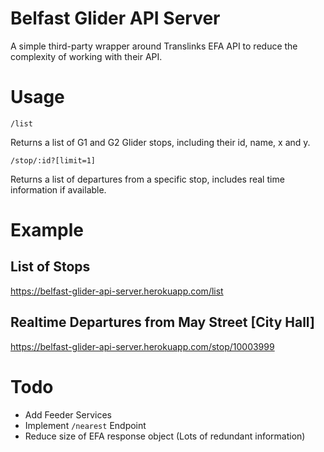 # Belfast Glider API Server

A simple third-party wrapper around Translinks EFA API to reduce the complexity of working with their API.

# Usage

```
/list
```

Returns a list of G1 and G2 Glider stops, including their id, name, x and y.

```
/stop/:id?[limit=1]
```

Returns a list of departures from a specific stop, includes real time information if available.

# Example
## List of Stops
<https://belfast-glider-api-server.herokuapp.com/list>

## Realtime Departures from May Street [City Hall]
<https://belfast-glider-api-server.herokuapp.com/stop/10003999>

# Todo
- Add Feeder Services
- Implement `/nearest` Endpoint
- Reduce size of EFA response object (Lots of redundant information)
